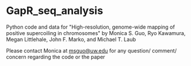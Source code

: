 # GapR_seq_analysis
Python code and data for "High-resolution, genome-wide mapping of positive supercoiling in chromosomes" by Monica S. Guo, Ryo Kawamura, Megan Littlehale, John F. Marko, and Michael T. Laub

Please contact Monica at msguo@uw.edu for any question/ comment/ concern regarding the code or the paper
